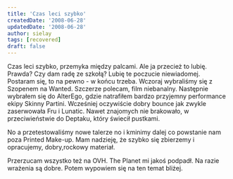 ```yaml
---
title: 'Czas leci szybko'
createdDate: '2008-06-28'
updatedDate: '2008-06-28'
author: sielay
tags: [recovered]
draft: false
---
```


Czas leci szybko, przemyka między palcami. Ale ja przecież to lubię. Prawda? Czy dam radę ze szkołą? Lubię te poczucie niewiadomej. Postaram się, to na pewno - w końcu trzeba. Wczoraj wybraliśmy się z Szopenem na Wanted. Szczerze polecam, film niebanalny. Następnie wybrałem się do AlterEgo, gdzie natrafiłem bardzo przyjemny performance ekipy Skinny Partini. Wcześniej oczywiście dobry bounce jak zwykle zaserwowała Fru i Lunatic. Nawet znajomych nie brakowało, w przeciwieństwie do Deptaku, który świecił pustkami.

No a przetestowaliśmy nowe talerze no i kminimy dalej co powstanie nam poza Printed Make-up. Mam nadzieję, że szybko się zbierzemy i opracujemy, dobry,rockowy materiał.

Przerzucam wszystko też na OVH. The Planet mi jakoś podpadł. Na razie wrażenia są dobre. Potem wypowiem się na ten temat bliżej.
